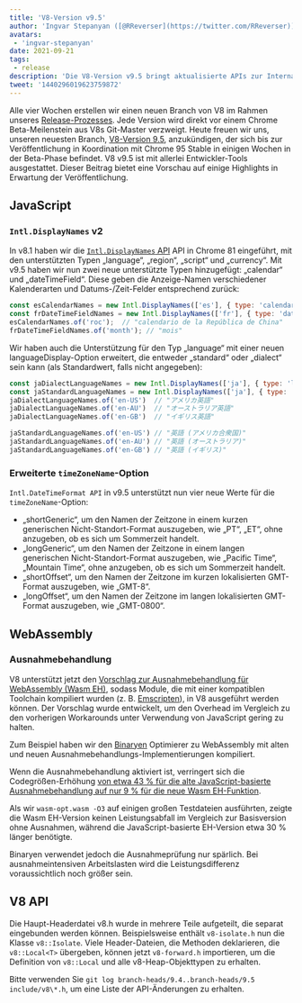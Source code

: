 ```yaml
---
title: 'V8-Version v9.5'
author: 'Ingvar Stepanyan ([@RReverser](https://twitter.com/RReverser))'
avatars:
 - 'ingvar-stepanyan'
date: 2021-09-21
tags:
 - release
description: 'Die V8-Version v9.5 bringt aktualisierte APIs zur Internationalisierung und Unterstützung für die Behandlung von WebAssembly-Ausnahmen.'
tweet: '1440296019623759872'
---
```

Alle vier Wochen erstellen wir einen neuen Branch von V8 im Rahmen unseres [Release-Prozesses](https://v8.dev/docs/release-process). Jede Version wird direkt vor einem Chrome Beta-Meilenstein aus V8s Git-Master verzweigt. Heute freuen wir uns, unseren neuesten Branch, [V8-Version 9.5](https://chromium.googlesource.com/v8/v8.git/+log/branch-heads/9.5), anzukündigen, der sich bis zur Veröffentlichung in Koordination mit Chrome 95 Stable in einigen Wochen in der Beta-Phase befindet. V8 v9.5 ist mit allerlei Entwickler-Tools ausgestattet. Dieser Beitrag bietet eine Vorschau auf einige Highlights in Erwartung der Veröffentlichung.

<!--truncate-->
## JavaScript

### `Intl.DisplayNames` v2

In v8.1 haben wir die [`Intl.DisplayNames` API](https://v8.dev/features/intl-displaynames) API in Chrome 81 eingeführt, mit den unterstützten Typen „language“, „region“, „script“ und „currency“. Mit v9.5 haben wir nun zwei neue unterstützte Typen hinzugefügt: „calendar“ und „dateTimeField“. Diese geben die Anzeige-Namen verschiedener Kalenderarten und Datums-/Zeit-Felder entsprechend zurück:

```js
const esCalendarNames = new Intl.DisplayNames(['es'], { type: 'calendar' });
const frDateTimeFieldNames = new Intl.DisplayNames(['fr'], { type: 'dateTimeField' });
esCalendarNames.of('roc');  // "calendario de la República de China"
frDateTimeFieldNames.of('month'); // "mois"
```

Wir haben auch die Unterstützung für den Typ „language“ mit einer neuen languageDisplay-Option erweitert, die entweder „standard“ oder „dialect“ sein kann (als Standardwert, falls nicht angegeben):

```js
const jaDialectLanguageNames = new Intl.DisplayNames(['ja'], { type: 'language' });
const jaStandardLanguageNames = new Intl.DisplayNames(['ja'], { type: 'language' , languageDisplay: 'standard'});
jaDialectLanguageNames.of('en-US')  // "アメリカ英語"
jaDialectLanguageNames.of('en-AU')  // "オーストラリア英語"
jaDialectLanguageNames.of('en-GB')  // "イギリス英語"

jaStandardLanguageNames.of('en-US') // "英語 (アメリカ合衆国)"
jaStandardLanguageNames.of('en-AU') // "英語 (オーストラリア)"
jaStandardLanguageNames.of('en-GB') // "英語 (イギリス)"
```

### Erweiterte `timeZoneName`-Option

`Intl.DateTimeFormat API` in v9.5 unterstützt nun vier neue Werte für die `timeZoneName`-Option:

- „shortGeneric“, um den Namen der Zeitzone in einem kurzen generischen Nicht-Standort-Format auszugeben, wie „PT“, „ET“, ohne anzugeben, ob es sich um Sommerzeit handelt.
- „longGeneric“, um den Namen der Zeitzone in einem langen generischen Nicht-Standort-Format auszugeben, wie „Pacific Time“, „Mountain Time“, ohne anzugeben, ob es sich um Sommerzeit handelt.
- „shortOffset“, um den Namen der Zeitzone im kurzen lokalisierten GMT-Format auszugeben, wie „GMT-8“.
- „longOffset“, um den Namen der Zeitzone im langen lokalisierten GMT-Format auszugeben, wie „GMT-0800“.

## WebAssembly

### Ausnahmebehandlung

V8 unterstützt jetzt den [Vorschlag zur Ausnahmebehandlung für WebAssembly (Wasm EH)](https://github.com/WebAssembly/exception-handling/blob/master/proposals/exception-handling/Exceptions.md), sodass Module, die mit einer kompatiblen Toolchain kompiliert wurden (z. B. [Emscripten](https://emscripten.org/docs/porting/exceptions.html)), in V8 ausgeführt werden können. Der Vorschlag wurde entwickelt, um den Overhead im Vergleich zu den vorherigen Workarounds unter Verwendung von JavaScript gering zu halten.

Zum Beispiel haben wir den [Binaryen](https://github.com/WebAssembly/binaryen/) Optimierer zu WebAssembly mit alten und neuen Ausnahmebehandlungs-Implementierungen kompiliert.

Wenn die Ausnahmebehandlung aktiviert ist, verringert sich die Codegrößen-Erhöhung [von etwa 43 % für die alte JavaScript-basierte Ausnahmebehandlung auf nur 9 % für die neue Wasm EH-Funktion](https://github.com/WebAssembly/exception-handling/issues/20#issuecomment-919716209).

Als wir `wasm-opt.wasm -O3` auf einigen großen Testdateien ausführten, zeigte die Wasm EH-Version keinen Leistungsabfall im Vergleich zur Basisversion ohne Ausnahmen, während die JavaScript-basierte EH-Version etwa 30 % länger benötigte.

Binaryen verwendet jedoch die Ausnahmeprüfung nur spärlich. Bei ausnahmeintensiven Arbeitslasten wird die Leistungsdifferenz voraussichtlich noch größer sein.

## V8 API

Die Haupt-Headerdatei v8.h wurde in mehrere Teile aufgeteilt, die separat eingebunden werden können. Beispielsweise enthält `v8-isolate.h` nun die Klasse `v8::Isolate`. Viele Header-Dateien, die Methoden deklarieren, die `v8::Local<T>` übergeben, können jetzt `v8-forward.h` importieren, um die Definition von `v8::Local` und alle v8-Heap-Objekttypen zu erhalten.

Bitte verwenden Sie `git log branch-heads/9.4..branch-heads/9.5 include/v8\*.h`, um eine Liste der API-Änderungen zu erhalten.
